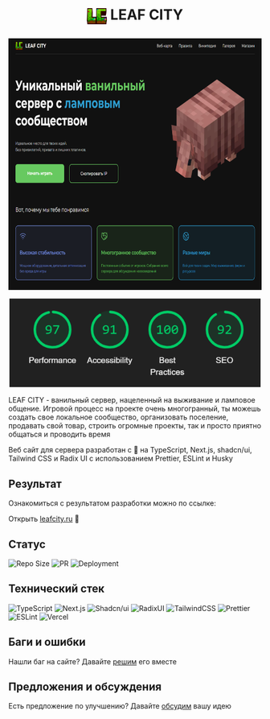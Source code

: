 # <p align="center"><img align="center" src="./public/logo/lc.png" height="32"/> LEAF CITY</p>

<p align="center">
  <a href="https://leafcity.ru/">
      <img src="./public/preview/preview.png" height="500" />
  </a>
</p>

<p align="center">
  <a href="https://leafcity.ru/">
      <img src="./public/preview/lighthouse.png" width="500" />
  </a>
</p>

LEAF CITY - ванильный сервер, нацеленный на выживание и ламповое общение. Игровой процесс на проекте очень многогранный,
ты можешь создать свое локальное сообщество, организовать поселение, продавать свой товар, строить огромные проекты, так
и просто приятно общаться и проводить время

Веб сайт для сервера разработан с 💚 на TypeScript, Next.js, shadcn/ui, Tailwind CSS и Radix UI c использованием
Prettier, ESLint и Husky

## Результат

Ознакомиться с результатом разработки можно по ссылке:

Открыть [leafcity.ru](https://leafcity.ru/) 🔗

## Статус

![Repo Size](https://img.shields.io/github/repo-size/evgenykulinich/leafcity?labelColor=000&color=2564c4&logo=github&logoColor=fff&style=for-the-badge)
![PR](https://img.shields.io/github/issues-pr-closed/evgenykulinich/leafcity?labelColor=000&color=2564c4&logo=github&logoColor=fff&style=for-the-badge)
![Deployment](https://img.shields.io/github/deployments/evgenykulinich/leafcity/production?labelColor=000&color=2564c4&logo=github&logoColor=fff&style=for-the-badge)

## Технический стек

![TypeScript](https://img.shields.io/badge/typescript-typescript?labelColor=000&color=000&logo=typescript&logoColor=fff&style=for-the-badge)
![Next.js](https://img.shields.io/badge/next.js-next?labelColor=000&color=000&logo=next.js&logoColor=fff&style=for-the-badge)
![Shadcn/ui](https://img.shields.io/badge/shadcn/ui-shadcn/ui?labelColor=000&color=000&logo=shadcnui&logoColor=fff&style=for-the-badge)
![RadixUI](https://img.shields.io/badge/radix/ui-radix/ui?labelColor=000&color=000&logo=radixui&logoColor=fff&style=for-the-badge)
![TailwindCSS](https://img.shields.io/badge/tailwindcss-tailwindcss?labelColor=000&color=000&logo=tailwindcss&logoColor=fff&style=for-the-badge)
![Prettier](https://img.shields.io/badge/prettier-prettier?labelColor=000&color=000&logo=prettier&logoColor=fff&style=for-the-badge)
![ESLint](https://img.shields.io/badge/eslint-eslint?labelColor=000&color=000&logo=eslint&logoColor=fff&style=for-the-badge)
![Vercel](https://img.shields.io/badge/vercel-vercel?labelColor=000&color=000&logo=vercel&logoColor=fff&style=for-the-badge)

## Баги и ошибки

Нашли баг на сайте? Давайте [решим](https://github.com/evgenykulinich/leafcity/issues) его вместе

## Предложения и обсуждения

Есть предложение по улучшению? Давайте [обсудим](https://github.com/evgenykulinich/leafcity/discussions) вашу идею

[//]: #shields_list (https://simpleicons.org/) 
